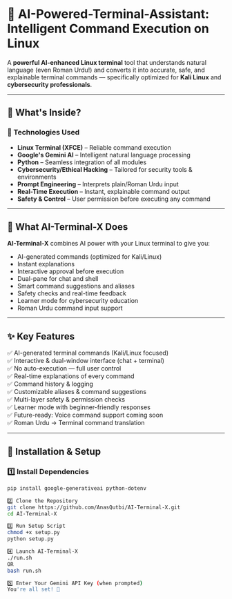 # 🧠 AI-Powered-Terminal-Assistant: Intelligent Command Execution on Linux

A **powerful AI-enhanced Linux terminal** tool that understands natural language (even Roman Urdu!) and converts it into accurate, safe, and explainable terminal commands — specifically optimized for **Kali Linux** and **cybersecurity professionals**.

---

## 🚀 What's Inside?

### 🔧 Technologies Used

- **Linux Terminal (XFCE)** – Reliable command execution
- **Google's Gemini AI** – Intelligent natural language processing
- **Python** – Seamless integration of all modules
- **Cybersecurity/Ethical Hacking** – Tailored for security tools & environments
- **Prompt Engineering** – Interprets plain/Roman Urdu input
- **Real-Time Execution** – Instant, explainable command output
- **Safety & Control** – User permission before executing any command

---

## 🔐 What AI-Terminal-X Does

**AI-Terminal-X** combines AI power with your Linux terminal to give you:
- AI-generated commands (optimized for Kali/Linux)
- Instant explanations
- Interactive approval before execution
- Dual-pane for chat and shell
- Smart command suggestions and aliases
- Safety checks and real-time feedback
- Learner mode for cybersecurity education
- Roman Urdu command input support

---

## ✨ Key Features

✅ AI-generated terminal commands (Kali/Linux focused)  
✅ Interactive & dual-window interface (chat + terminal)  
✅ No auto-execution — full user control  
✅ Real-time explanations of every command  
✅ Command history & logging  
✅ Customizable aliases & command suggestions  
✅ Multi-layer safety & permission checks  
✅ Learner mode with beginner-friendly responses  
✅ Future-ready: Voice command support coming soon  
✅ Roman Urdu → Terminal command translation  

---

## 🔧 Installation & Setup

### 1️⃣ Install Dependencies

```bash
pip install google-generativeai python-dotenv

2️⃣ Clone the Repository
git clone https://github.com/AnasQutbi/AI-Terminal-X.git
cd AI-Terminal-X

3️⃣ Run Setup Script
chmod +x setup.py
python setup.py

4️⃣ Launch AI-Terminal-X
./run.sh
OR
bash run.sh

5️⃣ Enter Your Gemini API Key (when prompted)
You're all set! 🎉

